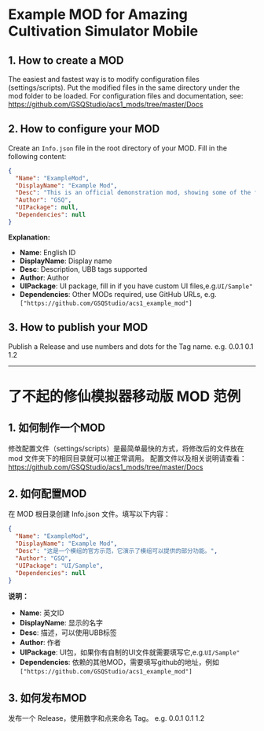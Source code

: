 # Example MOD for Amazing Cultivation Simulator Mobile

## 1. How to create a MOD
The easiest and fastest way is to modify configuration files (settings/scripts). Put the modified files in the same directory under the mod folder to be loaded.
For configuration files and documentation, see: https://github.com/GSQStudio/acs1_mods/tree/master/Docs

## 2. How to configure your MOD
Create an `Info.json` file in the root directory of your MOD. Fill in the following content:
```json
{
  "Name": "ExampleMod",
  "DisplayName": "Example Mod",
  "Desc": "This is an official demonstration mod, showing some of the features mods can provide.",
  "Author": "GSQ",
  "UIPackage": null,
  "Dependencies": null
}
```
**Explanation:**
- **Name**: English ID
- **DisplayName**: Display name
- **Desc**: Description, UBB tags supported
- **Author**: Author
- **UIPackage**: UI package, fill in if you have custom UI files,e.g.`UI/Sample"`
- **Dependencies**: Other MODs required, use GitHub URLs, e.g. `["https://github.com/GSQStudio/acs1_example_mod"]`

## 3. How to publish your MOD
Publish a Release and use numbers and dots for the Tag name.
e.g.
0.0.1
0.1
1.2

---

# 了不起的修仙模拟器移动版 MOD 范例

## 1. 如何制作一个MOD
修改配置文件（settings/scripts）是最简单最快的方式，将修改后的文件放在 mod 文件夹下的相同目录就可以被正常调用。
配置文件以及相关说明请查看：https://github.com/GSQStudio/acs1_mods/tree/master/Docs

## 2. 如何配置MOD
在 MOD 根目录创建 Info.json 文件。填写以下内容：
```json
{
  "Name": "ExampleMod",
  "DisplayName": "Example Mod",
  "Desc": "这是一个模组的官方示范，它演示了模组可以提供的部分功能。",
  "Author": "GSQ",
  "UIPackage": "UI/Sample",
  "Dependencies": null
}
```
**说明：**
- **Name**: 英文ID
- **DisplayName**: 显示的名字
- **Desc**: 描述，可以使用UBB标签
- **Author**: 作者
- **UIPackage**: UI包，如果你有自制的UI文件就需要填写它,e.g.`UI/Sample"`
- **Dependencies**: 依赖的其他MOD，需要填写github的地址，例如 `["https://github.com/GSQStudio/acs1_example_mod"]`

## 3. 如何发布MOD
发布一个 Release，使用数字和点来命名 Tag。
e.g.
0.0.1
0.1
1.2


